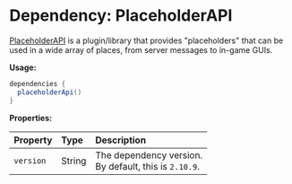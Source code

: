 # Dependency: PlaceholderAPI

[PlaceholderAPI](https://www.spigotmc.org/resources/placeholderapi.6245/) is a plugin/library that provides "placeholders" that can be used in a wide array of places, from server messages to in-game GUIs.



**Usage:**

```groovy
dependencies {
  placeholderApi()
}
```

**Properties:**

| Property  | Type   | Description                                                |
| :-------- | :----- | :--------------------------------------------------------- |
| `version` | String | The dependency version.<br />By default, this is `2.10.9`. |



